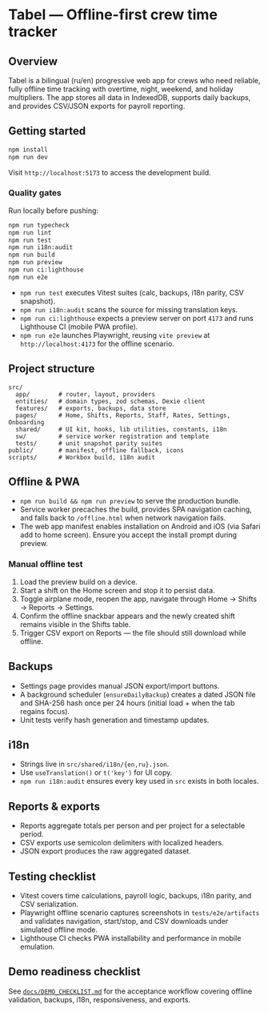 # Tabel — Offline-first crew time tracker

## Overview
Tabel is a bilingual (ru/en) progressive web app for crews who need reliable, fully offline time tracking with overtime, night, weekend, and holiday multipliers. The app stores all data in IndexedDB, supports daily backups, and provides CSV/JSON exports for payroll reporting.

## Getting started
```bash
npm install
npm run dev
```
Visit `http://localhost:5173` to access the development build.

### Quality gates
Run locally before pushing:

```bash
npm run typecheck
npm run lint
npm run test
npm run i18n:audit
npm run build
npm run preview
npm run ci:lighthouse
npm run e2e
```

- `npm run test` executes Vitest suites (calc, backups, i18n parity, CSV snapshot).
- `npm run i18n:audit` scans the source for missing translation keys.
- `npm run ci:lighthouse` expects a preview server on port `4173` and runs Lighthouse CI (mobile PWA profile).
- `npm run e2e` launches Playwright, reusing `vite preview` at `http://localhost:4173` for the offline scenario.

## Project structure
```
src/
  app/        # router, layout, providers
  entities/   # domain types, zod schemas, Dexie client
  features/   # exports, backups, data store
  pages/      # Home, Shifts, Reports, Staff, Rates, Settings, Onboarding
  shared/     # UI kit, hooks, lib utilities, constants, i18n
  sw/         # service worker registration and template
  tests/      # unit snapshot parity suites
public/       # manifest, offline fallback, icons
scripts/      # Workbox build, i18n audit
```

## Offline & PWA
- `npm run build && npm run preview` to serve the production bundle.
- Service worker precaches the build, provides SPA navigation caching, and falls back to `/offline.html` when network navigation fails.
- The web app manifest enables installation on Android and iOS (via Safari add to home screen). Ensure you accept the install prompt during preview.

### Manual offline test
1. Load the preview build on a device.
2. Start a shift on the Home screen and stop it to persist data.
3. Toggle airplane mode, reopen the app, navigate through Home → Shifts → Reports → Settings.
4. Confirm the offline snackbar appears and the newly created shift remains visible in the Shifts table.
5. Trigger CSV export on Reports — the file should still download while offline.

## Backups
- Settings page provides manual JSON export/import buttons.
- A background scheduler (`ensureDailyBackup`) creates a dated JSON file and SHA-256 hash once per 24 hours (initial load + when the tab regains focus).
- Unit tests verify hash generation and timestamp updates.

## i18n
- Strings live in `src/shared/i18n/{en,ru}.json`.
- Use `useTranslation()` or `t('key')` for UI copy.
- `npm run i18n:audit` ensures every key used in `src` exists in both locales.

## Reports & exports
- Reports aggregate totals per person and per project for a selectable period.
- CSV exports use semicolon delimiters with localized headers.
- JSON export produces the raw aggregated dataset.

## Testing checklist
- Vitest covers time calculations, payroll logic, backups, i18n parity, and CSV serialization.
- Playwright offline scenario captures screenshots in `tests/e2e/artifacts` and validates navigation, start/stop, and CSV downloads under simulated offline mode.
- Lighthouse CI checks PWA installability and performance in mobile emulation.

## Demo readiness checklist
See [`docs/DEMO_CHECKLIST.md`](docs/DEMO_CHECKLIST.md) for the acceptance workflow covering offline validation, backups, i18n, responsiveness, and exports.
